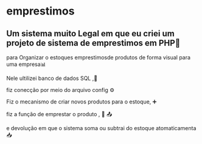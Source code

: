 # emprestimos
## Um sistema muito Legal em que eu criei um projeto de sistema de emprestimos em PHP🐘

para Organizar o estoques emprestimosde produtos de forma visual para uma empresa📊  


Nele ultilizei banco de dados SQL ,💽  


fiz conecção por meio do arquivo config ⚙️  


 Fiz o mecanismo de criar novos produtos para o estoque, ➕  

 
 fiz a função de emprestar o produto , 🫴 📤  

 
 e devolução em que o sistema soma ou subtrai do estoque atomaticamenta 📥
